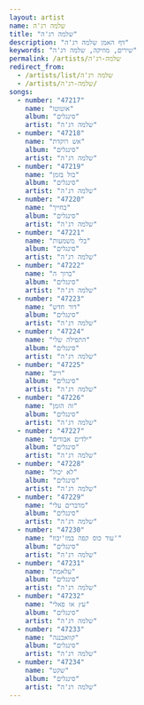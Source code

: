 ```yaml
---
layout: artist
name: שלמה רג'ה
title: "שלמה רג'ה"
description: "דף האמן שלמה רג'ה"
keywords: "שירים, מוזיקה, שלמה רג'ה"
permalink: /artists/שלמה-רג'ה
redirect_from:
  - /artists/list/שלמה רג'ה
  - /artists/שלמה-רג'ה/
songs:
  - number: "47217"
    name: "אוטוטו"
    album: "סינגלים"
    artist: "שלמה רג'ה"
  - number: "47218"
    name: "אש רוקדת"
    album: "סינגלים"
    artist: "שלמה רג'ה"
  - number: "47219"
    name: "בול בזמן"
    album: "סינגלים"
    artist: "שלמה רג'ה"
  - number: "47220"
    name: "בחייך"
    album: "סינגלים"
    artist: "שלמה רג'ה"
  - number: "47221"
    name: "בלי משמעות"
    album: "סינגלים"
    artist: "שלמה רג'ה"
  - number: "47222"
    name: "ברוך ה"
    album: "סינגלים"
    artist: "שלמה רג'ה"
  - number: "47223"
    name: "דור חדש"
    album: "סינגלים"
    artist: "שלמה רג'ה"
  - number: "47224"
    name: "התפילה שלי"
    album: "סינגלים"
    artist: "שלמה רג'ה"
  - number: "47225"
    name: "וייב"
    album: "סינגלים"
    artist: "שלמה רג'ה"
  - number: "47226"
    name: "זה הזמן"
    album: "סינגלים"
    artist: "שלמה רג'ה"
  - number: "47227"
    name: "ילדים אבודים"
    album: "סינגלים"
    artist: "שלמה רג'ה"
  - number: "47228"
    name: "לא יכול"
    album: "סינגלים"
    artist: "שלמה רג'ה"
  - number: "47229"
    name: "מדברים עלי"
    album: "סינגלים"
    artist: "שלמה רג'ה"
  - number: "47230"
    name: "עוד כוס קפה במז'יבוז'"
    album: "סינגלים"
    artist: "שלמה רג'ה"
  - number: "47231"
    name: "עלאמת"
    album: "סינגלים"
    artist: "שלמה רג'ה"
  - number: "47232"
    name: "עץ או פאלי"
    album: "סינגלים"
    artist: "שלמה רג'ה"
  - number: "47233"
    name: "קוואבנגה"
    album: "סינגלים"
    artist: "שלמה רג'ה"
  - number: "47234"
    name: "שקט"
    album: "סינגלים"
    artist: "שלמה רג'ה"
---
```

